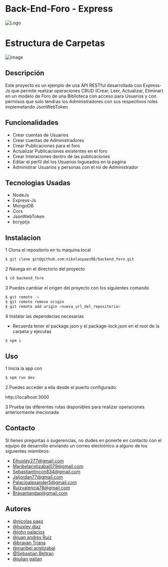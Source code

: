 # Back-End-Foro - Express

![Logo](https://miro.medium.com/v2/resize:fit:1400/1*scZ5_B1mKwZxqP0KuCkf_w.png)

# Estructura de Carpetas 
![image](https://github.com/nikolaspaez06/backend_foro/assets/132385582/fed020ed-34a2-4fad-98a2-34b1aba5436a)


## Descripción

Este proyecto es un ejemplo de una API RESTful desarrollada con Express-Js que permite realizar operaciones CRUD (Crear, Leer, Actualizar, Eliminar) en un modelo de Foro de una Biblioteca con acceso para Usuarios y con permisos que solo tendras los Administradores con sus respectivos roles implemetando JsonWebToken

## Funcionalidades

- Crear cuentas de Usuarios 
- Crear cuentas de Administradores
- Crear Publicaciones para el foro
- Actualizar Publicaciones existentes en el foro
- Crear Interaciones dentro de las publicaciones
- Editar el perfil del los Usuarios logueados en la pagina
- Administrar Usuarios y personas con el rol de Administrador

## Tecnologias Usadas
- NodeJs
- Express-Js
- MongoDB
- Cors
- JsonWebToken
- bcryptjs

## Instalacion

1 Clona el repositorio en tu maquina local
```bash
$ git clone git@github.com:nikolaspaez06/backend_foro.git
```

2 Navega en el directorio del proyecto 
```bash
$ cd backend_foro
```

3 Puedes cambiar el origen del proyecto con los siguientes comando

```bash
$ git remote -v
$ git remote remove origin
$ git remote add origin <nueva_url_del_repositorio>
```

4 Instalar las dependecias necesarias
- Recuerda tener el package.json y el package-lock.json en el root de la carpeta y ejecutas

```bash
$ npm i
```

## Uso

1 Inicia la app con 
```bash
$ npm run dev
```

2 Puedes acceder a ella desde el puerto configurado:

http://localhost:3000

3 Prueba las diferentes rutas disponibles para realizar operaciones anteriormente mecionada

## Contacto

Si tienes preguntas o sugerencias, no dudes en ponerte en contacto con el equipo de desarrollo enviando un correo electrónico a alguno de los siguientes miembros:

- [Elhuxley277@gmail.com](mailto:elhuxley277@gmail.com)
- [Maribelaristizabal079@gmail.com](mailto:maribelaristizabal079@gmail.com)
- [Sebastiantincon834@gmail.com](mailto:sebastiantincon834@gmail.com)
- [Jaljordan77@gmail.com](mailto:jaljordan77@gmail.com)
- [Palacioalexander5@gmail.com](mailto:palacioalexander5@gmail.com)
- [Ruizvalencia78@gmail.com](mailto:ruizvalencia78@gmail.com)
- [Brayantandap@gmail.com](mailto:brayantandap@gmail.com)

## Autores

- [@nicolas paez](https://github.com/nikolaspaez06)
- [@huxley diaz](https://github.com/heisemberghuxley)
- [@john palacios ](https://github.com/John9135)
- [@juan andres  Ruiz](https://github.com/juan0941)
- [@brayan Triana](https://github.com/Vincent10-o)
- [@maribel aristizabal](https://github.com/maribel-aristizabal)
- [@Sebastian Beltran](https://github.com/Sebastian-Beltran-rincon-22)
- [@julian gaitan](https://github.com/Julian9373)

